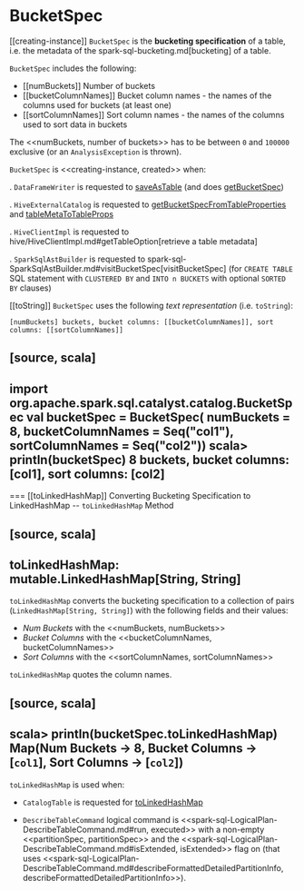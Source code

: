 # BucketSpec

[[creating-instance]]
`BucketSpec` is the **bucketing specification** of a table, i.e. the metadata of the spark-sql-bucketing.md[bucketing] of a table.

`BucketSpec` includes the following:

* [[numBuckets]] Number of buckets
* [[bucketColumnNames]] Bucket column names - the names of the columns used for buckets (at least one)
* [[sortColumnNames]] Sort column names - the names of the columns used to sort data in buckets

The <<numBuckets, number of buckets>> has to be between `0` and `100000` exclusive (or an `AnalysisException` is thrown).

`BucketSpec` is <<creating-instance, created>> when:

. `DataFrameWriter` is requested to [saveAsTable](DataFrameWriter.md#saveAsTable) (and does [getBucketSpec](DataFrameWriter.md#getBucketSpec))

. `HiveExternalCatalog` is requested to [getBucketSpecFromTableProperties](hive/HiveExternalCatalog.md#getBucketSpecFromTableProperties) and [tableMetaToTableProps](hive/HiveExternalCatalog.md#tableMetaToTableProps)

. `HiveClientImpl` is requested to hive/HiveClientImpl.md#getTableOption[retrieve a table metadata]

. `SparkSqlAstBuilder` is requested to spark-sql-SparkSqlAstBuilder.md#visitBucketSpec[visitBucketSpec] (for `CREATE TABLE` SQL statement with `CLUSTERED BY` and `INTO n BUCKETS` with optional `SORTED BY` clauses)

[[toString]]
`BucketSpec` uses the following *text representation* (i.e. `toString`):

```
[numBuckets] buckets, bucket columns: [[bucketColumnNames]], sort columns: [[sortColumnNames]]
```

[source, scala]
----
import org.apache.spark.sql.catalyst.catalog.BucketSpec
val bucketSpec = BucketSpec(
  numBuckets = 8,
  bucketColumnNames = Seq("col1"),
  sortColumnNames = Seq("col2"))
scala> println(bucketSpec)
8 buckets, bucket columns: [col1], sort columns: [col2]
----

=== [[toLinkedHashMap]] Converting Bucketing Specification to LinkedHashMap -- `toLinkedHashMap` Method

[source, scala]
----
toLinkedHashMap: mutable.LinkedHashMap[String, String]
----

`toLinkedHashMap` converts the bucketing specification to a collection of pairs (`LinkedHashMap[String, String]`) with the following fields and their values:

* *Num Buckets* with the <<numBuckets, numBuckets>>
* *Bucket Columns* with the <<bucketColumnNames, bucketColumnNames>>
* *Sort Columns* with the <<sortColumnNames, sortColumnNames>>

`toLinkedHashMap` quotes the column names.

[source, scala]
----
scala> println(bucketSpec.toLinkedHashMap)
Map(Num Buckets -> 8, Bucket Columns -> [`col1`], Sort Columns -> [`col2`])
----

`toLinkedHashMap` is used when:

* `CatalogTable` is requested for [toLinkedHashMap](CatalogTable.md#toLinkedHashMap)

* `DescribeTableCommand` logical command is <<spark-sql-LogicalPlan-DescribeTableCommand.md#run, executed>> with a non-empty <<partitionSpec, partitionSpec>> and the <<spark-sql-LogicalPlan-DescribeTableCommand.md#isExtended, isExtended>> flag on (that uses <<spark-sql-LogicalPlan-DescribeTableCommand.md#describeFormattedDetailedPartitionInfo, describeFormattedDetailedPartitionInfo>>).
